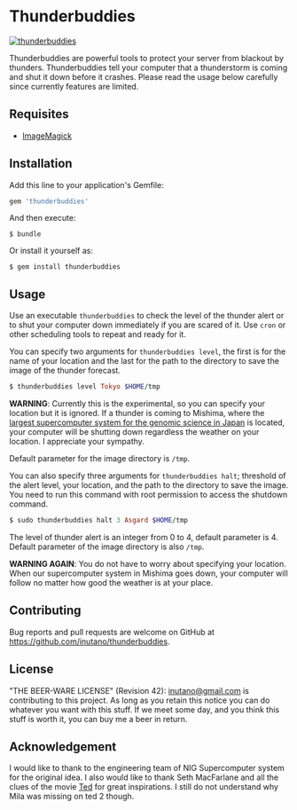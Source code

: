 # Thunderbuddies

[![thunderbuddies](http://img.youtube.com/vi/G9PnNW56bp0/0.jpg)](http://www.youtube.com/watch?v=G9PnNW56bp0)

Thunderbuddies are powerful tools to protect your server from blackout by thunders. Thunderbuddies tell your computer that a thunderstorm is coming and shut it down before it crashes. Please read the usage below carefully since currently features are limited.

## Requisites

- [ImageMagick](http://www.imagemagick.org/script/binary-releases.php)

## Installation

Add this line to your application's Gemfile:

```ruby
gem 'thunderbuddies'
```

And then execute:

    $ bundle

Or install it yourself as:

    $ gem install thunderbuddies

## Usage

Use an executable `thunderbuddies` to check the level of the thunder alert or to shut your computer down immediately if you are scared of it. Use `cron` or other scheduling tools to repeat and ready for it.

You can specify two arguments for `thunderbuddies level`, the first is for the name of your location and the last for the path to the directory to save the image of the thunder forecast.

```ruby
$ thunderbuddies level Tokyo $HOME/tmp
```

**WARNING**: Currently this is the experimental, so you can specify your location but it is ignored. If a thunder is coming to Mishima, where the [largest supercomputer system for the genomic science in Japan](http://sc.ddbj.nig.ac.jp/) is located, your computer will be shutting down regardless the weather on your location. I appreciate your sympathy.

Default parameter for the image directory is `/tmp`.

You can also specify three arguments for `thunderbuddies halt`; threshold of the alert level, your location, and the path to the directory to save the image. You need to run this command with root permission to access the shutdown command.

```ruby
$ sudo thunderbuddies halt 3 Asgard $HOME/tmp
```

The level of thunder alert is an integer from 0 to 4, default parameter is 4. Default parameter of the image directory is also `/tmp`.

**WARNING AGAIN**: You do not have to worry about specifying your location. When our supercomputer system in Mishima goes down, your computer will follow no matter how good the weather is at your place.

## Contributing

Bug reports and pull requests are welcome on GitHub at https://github.com/inutano/thunderbuddies.

## License

"THE BEER-WARE LICENSE" (Revision 42): [inutano@gmail.com](mailto:inutano@gmail.com) is contributing to this project. As long as you retain this notice you can do whatever you want with this stuff. If we meet some day, and you think this stuff is worth it, you can buy me a beer in return.

## Acknowledgement

I would like to thank to the engineering team of NIG Supercomputer system for the original idea. I also would like to thank Seth MacFarlane and all the clues of the movie [Ted](http://www.imdb.com/title/tt1637725/) for great inspirations. I still do not understand why Mila was missing on ted 2 though.
